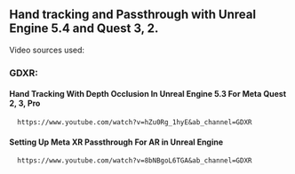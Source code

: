 ## Hand tracking and Passthrough with Unreal Engine 5.4 and Quest 3, 2.

Video sources used: 

### **GDXR:**
 #### **Hand Tracking With Depth Occlusion In Unreal Engine 5.3 For Meta Quest 2, 3, Pro**
      https://www.youtube.com/watch?v=hZu0Rg_1hyE&ab_channel=GDXR
      
  #### **Setting Up Meta XR Passthrough For AR in Unreal Engine**
      https://www.youtube.com/watch?v=8bNBgoL6TGA&ab_channel=GDXR


